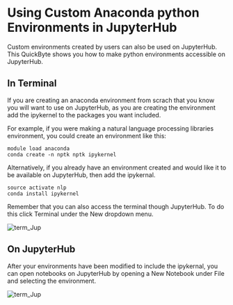 # Using Custom Anaconda python Environments in JupyterHub

Custom environments created by users can also be used on JupyterHub. This QuickByte shows you how to make python environments  accessible on JupyterHub. 

## In Terminal 

If you are creating an anaconda environment from scrach that you know you will want to use on JupyterHub, as you are creating the environment add the ipykernel to the packages you want included.

For example, if you were making a natural language processing libraries environment, you could create an environment like this:

``` 
module load anaconda
conda create -n nptk nptk ipykernel
```

Alternatively, if you already have an environment created and would like it to be available on JupyterHub, then add the ipykernal. 

``` 
source activate nlp
conda install ipykernel
```

Remember that you can also access the terminal though JupyterHub. To do this click Terminal under the New dropdown menu. 

![term_Jup](https://github.com/UNM-CARC/QuickBytes/blob/master/JuphuB_terminal.png)

## On JupyterHub

After your environments have been modified to include the ipykernal, you can open notebooks on JupyterHub by opening a New Notebook under File and selecting the environment. 

![term_Jup](https://github.com/UNM-CARC/QuickBytes/blob/master/JupHub_envi.png)
